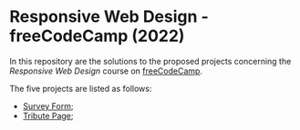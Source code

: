 # Responsive Web Design - freeCodeCamp (2022)

In this repository are the solutions to the proposed projects concerning the *Responsive Web Design* course on [freeCodeCamp](https://www.freecodecamp.org/learn/2022/responsive-web-design/).

The five projects are listed as follows:

- [Survey Form](https://www.freecodecamp.org/learn/2022/responsive-web-design/build-a-survey-form-project/build-a-survey-form);
- [Tribute Page](https://www.freecodecamp.org/learn/2022/responsive-web-design/build-a-tribute-page-project/build-a-tribute-page);
